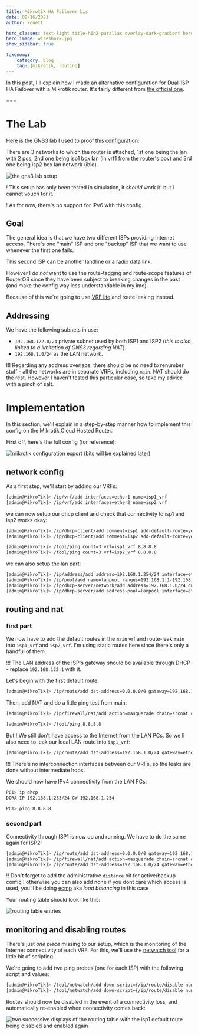 ```yaml
---
title: Mikrotik HA Failover bis
date: 08/16/2023
author: kouett

hero_classes: text-light title-h1h2 parallax overlay-dark-gradient hero-large
hero_image: wireshork.jpg
show_sidebar: true

taxonomy:
    category: blog
    tag: [mikrotik, routing]
---
```


In this post, I'll explain how I made an alternative configuration for Dual-ISP HA Failover with a Mikrotik router. It's fairly different from [the official one](https://help.mikrotik.com/docs/pages/viewpage.action?pageId=26476608).

===

# The Lab
Here is the GNS3 lab I used to proof this configuration:

There are 3 networks to which the router is attached, 1st one being the lan with 2 pcs, 2nd one being isp1 box lan (in vrf1 from the router's pov) and 3rd one being isp2 box lan network (ibid).

![the gns3 lab setup](gns3-lab-setup.png)

! This setup has only been tested in simulation, it _should_ work irl but I cannot vouch for it.

! As for now, there's no support for IPv6 with this config.


## Goal
The general idea is that we have two different ISPs providing Internet access. There's one "main" ISP and one "backup" ISP that we want to use whenever the first one fails.

This second ISP can be another landline or a radio data link.

However I _do not_ want to use the route-tagging and route-scope features of RouterOS since they have been subject to breaking changes in the past (and make the config way less understandable in my imo).

Because of this we're going to use [VRF lite](https://en.wikipedia.org/wiki/Virtual_routing_and_forwarding) and route leaking instead.

## Addressing
We have the following subnets in use:
- ```192.168.122.0/24``` private subnet used by both ISP1 and ISP2 (_this is also linked to a limitation of GNS3 regarding NAT_).
- ```192.168.1.0/24``` as the LAN network.

!!! Regarding any address overlaps, there should be no need to renumber stuff - all the networks are in separate VRFs, including ```main```. NAT should do the rest. However I haven't tested this particular case, so take my advice with a pinch of salt.

# Implementation
In this section, we'll explain in a step-by-step manner how to implement this config on the Mikrotik Cloud Hosted Router.

First off, here's the full config (for reference):

![mikrotik configuration export (bits will be explained later)](full-config.png)

## network config
As a first step, we'll start by adding our VRFs:
```sh
[admin@MikroTik]> /ip/vrf/add interfaces=ether1 name=isp1_vrf
[admin@MikroTik]> /ip/vrf/add interfaces=ether2 name=isp2_vrf
```

we can now setup our dhcp client and check that connectivity to isp1 and isp2 works okay:

```sh
[admin@MikroTik]> /ip/dhcp-client/add comment=isp1 add-default-route=yes interface=ether1
[admin@MikroTik]> /ip/dhcp-client/add comment=isp2 add-default-route=yes interface=ether2
```
```sh
[admin@MikroTik]> /tool/ping count=3 vrf=isp1_vrf 8.8.8.8
[admin@MikroTik]> /tool/ping count=3 vrf=isp2_vrf 8.8.8.8
```

we can also setup the lan part:
```sh
[admin@MikroTik]> /ip/address/add address=192.168.1.254/24 interface=ether3 network=192.168.1.0
[admin@MikroTik]> /ip/pool/add name=lanpool ranges=192.168.1.1-192.168.1.253
[admin@MikroTik]> /ip/dhcp-server/network/add address=192.168.1.0/24 dns-server=192.168.1.254 domain=yourdomainhere gateway=192.168.1.254
[admin@MikroTik]> /ip/dhcp-server/add address-pool=lanpool interface=ether3 lease-time=1h name=dhcp1
```

## routing and nat
### first part
We now have to add the default routes in the ```main``` vrf and route-leak ```main``` into ```isp1_vrf``` and ```isp2_vrf```. I'm using static routes here since there's only a handful of them.

!!! The LAN address of the ISP's gateway should be available through DHCP - replace ```192.168.122.1``` with it.

Let's begin with the first default route:
```sh
[admin@MikroTik]> /ip/route/add dst-address=0.0.0.0/0 gateway=192.168.122.1@isp1_vrf routing-table=main
```

Then, add NAT and do a little ping test from main:
```sh
[admin@MikroTik]> /ip/firewall/nat/add action=masquerade chain=srcnat out-interface=ether1
```
```sh
[admin@MikroTik]> /tool/ping 8.8.8.8
```

But ! We still don't have access to the Internet from the LAN PCs. So we'll also need to leak our local LAN route into ```isp1_vrf```:
```sh
[admin@MikroTik]> /ip/route/add dst-address=192.168.1.0/24 gateway=ether3@main routing-table=isp1_vrf
```
!!! There's no interconnection interfaces between our VRFs, so the leaks are done without intermediate hops.

We should now have IPv4 connectivity from the LAN PCs:
```sh
PC1> ip dhcp
DORA IP 192.168.1.253/24 GW 192.168.1.254

PC1> ping 8.8.8.8
```
### second part
Connectivity through ISP1 is now up and running. We have to do the same again for ISP2:

```sh
[admin@MikroTik]> /ip/route/add dst-address=0.0.0.0/0 gateway=192.168.122.1@isp2_vrf routing-table=main distance=10
[admin@MikroTik]> /ip/firewall/nat/add action=masquerade chain=srcnat out-interface=ether2
[admin@MikroTik]> /ip/route/add dst-address=192.168.1.0/24 gateway=ether3@main routing-table=isp2_vrf
```
!! Don't forget to add the administrative ```distance``` bit for active/backup config ! otherwise you can also add none if you dont care which access is used, you'll be doing [ecmp](https://en.wikipedia.org/wiki/Equal-cost_multi-path_routing) aka _load balancing_ in this case

Your routing table should look like this:

![routing table entries](routing-table.png)

## monitoring and disabling routes
There's just _one piece_ missing to our setup, which is the monitoring of the Internet connectivity of each VRF. For this, we'll use the [netwatch tool](https://help.mikrotik.com/docs/display/ROS/Netwatch) for a little bit of scripting.

We're going to add two ping probes (one for each ISP) with the following script and values:

```sh
[admin@MikroTik]> /tool/netwatch/add down-script={/ip/route/disable numbers=0} host=8.8.8.8@isp1_vrf interval=5s timeout=3s type=icmp up-script={/ip/route/enable numbers=0}
[admin@MikroTik]> /tool/netwatch/add down-script={/ip/route/disable numbers=2} host=8.8.8.8@isp2_vrf interval=5s timeout=3s type=icmp up-script={/ip/route/enable numbers=2}
```

Routes should now be disabled in the event of a connectivity loss, and automatically re-enabled when connectivity comes back:

![two successive displays of the routing table with the isp1 default route being disabled and enabled again](routing-table2.png)
